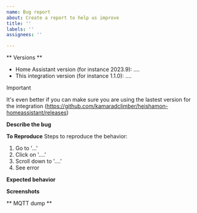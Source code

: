 ```yaml
---
name: Bug report
about: Create a report to help us improve
title: ''
labels: ''
assignees: ''

---
```


<!--
👋 Hello, thanks for reporting a bug. Please make sure you have read/completed the following template ✅
-->

** Versions **

- Home Assistant version (for instance 2023.9): ....
- This integration version (for instance 1.1.0): ....

> [!IMPORTANT]
> It's even better if you can make sure you are using the lastest version for the integration (https://github.com/kamaradclimber/heishamon-homeassistant/releases)

**Describe the bug**

<!--
A clear and concise description of what the bug is.
-->

**To Reproduce**
Steps to reproduce the behavior:
1. Go to '...'
2. Click on '....'
3. Scroll down to '....'
4. See error

**Expected behavior**

<!-- A clear and concise description of what you expected to happen. -->

**Screenshots**

<!-- If applicable, add screenshots to help explain your problem. -->

** MQTT dump **

<!--
If you feel this is relevant, dump `#mosquitto_sub -h "$MQTT_HOST" -p "$MQTT_PORT" -t "panasonic_heat_pump/#" -u "$MQTT_USER" -P "$MQTT_PASSWORD" -v` here.
-->
